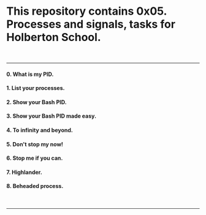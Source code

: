 <h1>This repository contains 0x05. Processes and signals, tasks for Holberton School.</h1>
<br>
<hr>
<h4>0. What is my PID.</h4>
<h4>1. List your processes.</h4>
<h4>2. Show your Bash PID.</h4>
<h4>3. Show your Bash PID made easy.</h4>
<h4>4. To infinity and beyond.</h4>
<h4>5. Don't stop my now!</h4>
<h4>6. Stop me if you can.</h4>
<h4>7. Highlander.</h4>
<h4>8. Beheaded process.</h4>
<br>
<hr>